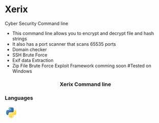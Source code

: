 # Xerix
Cyber Security Command line
- This command line allows you to encrypt and decrypt file and hash strings
- It also has a port scanner that scans 65535 ports 
- Domain checker
- SSH Brute Force
- Exif data Extraction
- Zip File Brute Force
Exploit Framework comming soon
#Tested on Windows
<h3 align="center">Xerix Command line</h3>

<p align="left">
</p>

<h3 align="left">Languages </h3>
<p align="left">  <a href="https://www.python.org" target="_blank" rel="noreferrer"> <img src="https://raw.githubusercontent.com/devicons/devicon/master/icons/python/python-original.svg" alt="python" width="40" height="40"/> </a> </p>

